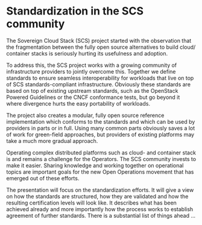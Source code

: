 # Standardization in the SCS community

The Sovereign Cloud Stack (SCS) project started with the observation that the
fragmentation between the fully open source alternatives to build cloud/
container stacks is seriously hurting its usefulness and adoption.

To address this, the SCS project works with a growing community of
infrastructure providers to jointly overcome this. Together we define standards
to ensure seamless interoperability for workloads that live on top of SCS
standards-compliant infrastructure. Obviously these standards are based on top
of existing upstream standards, such as the OpenStack Powered Guidelines or the
CNCF conformance tests, but go beyond it where divergence hurts the easy
portability of workloads.

The project also creates a modular, fully open source reference implementation
which conforms to the standards and which can be used by providers in parts or
in full. Using many common parts obviously saves a lot of work for green-field
approaches, but providers of existing platforms may take a much more gradual
approach.

Operating complex distributed platforms such as cloud- and container stack
is and remains a challenge for the Operators. The SCS community invests to
make it easier. Sharing knowledge and working together on operational topics
are important goals for the new Open Operations movement that has emerged
out of these efforts.

The presentation will focus on the standardization efforts.
It will give a view on how the standards are structured, how they are validated
and how the resulting certification levels will look like. It describes what
has been achieved already and more importantly how the process works to establish
agreement of further standards. There is a substantial list of things ahead ...
